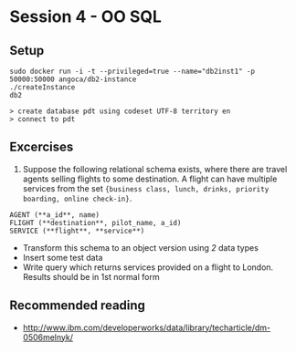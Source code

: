 # Session 4 - OO SQL

## Setup

````
sudo docker run -i -t --privileged=true --name="db2inst1" -p 50000:50000 angoca/db2-instance
./createInstance
db2

> create database pdt using codeset UTF-8 territory en
> connect to pdt

````

## Excercises

1. Suppose the following relational schema exists, where there are travel agents selling flights to some destination. A flight can have multiple services from the set `{business class, lunch, drinks, priority boarding, online check-in}`.

````
AGENT (**a_id**, name)
FLIGHT (**destination**, pilot_name, a_id)
SERVICE (**flight**, **service**)
````

- Transform this schema to an object version using *2* data types 
- Insert some test data
- Write query which returns services provided on a flight to London. Results should be in 1st normal form

## Recommended reading

- http://www.ibm.com/developerworks/data/library/techarticle/dm-0506melnyk/
